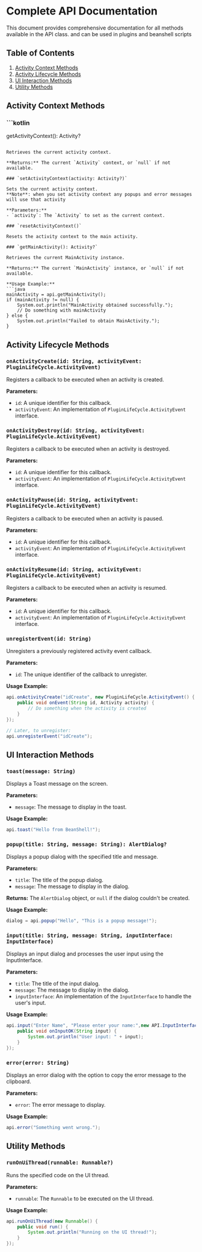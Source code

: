# Complete API Documentation

This document provides comprehensive documentation for all methods available in the API class. and can be used in plugins and beanshell scripts

## Table of Contents

1. [Activity Context Methods](#activity-context-methods)
2. [Activity Lifecycle Methods](#activity-lifecycle-methods)
3. [UI Interaction Methods](#ui-interaction-methods)
4. [Utility Methods](#utility-methods)

## Activity Context Methods

### ```kotlin

getActivityContext(): Activity?

```

Retrieves the current activity context.

**Returns:** The current `Activity` context, or `null` if not available.

### `setActivityContext(activity: Activity?)`

Sets the current activity context.
**Note**: when you set activity context any popups and error messages will use that activity

**Parameters:**
- `activity`: The `Activity` to set as the current context.

### `resetActivityContext()`

Resets the activity context to the main activity.

### `getMainActivity(): Activity?`

Retrieves the current MainActivity instance.

**Returns:** The current `MainActivity` instance, or `null` if not available.

**Usage Example:**
```java
mainActivity = api.getMainActivity();
if (mainActivity != null) {
    System.out.println("MainActivity obtained successfully.");
    // Do something with mainActivity
} else {
    System.out.println("Failed to obtain MainActivity.");
}
```

## Activity Lifecycle Methods

### `onActivityCreate(id: String, activityEvent: PluginLifeCycle.ActivityEvent)`

Registers a callback to be executed when an activity is created.

**Parameters:**
- `id`: A unique identifier for this callback.
- `activityEvent`: An implementation of `PluginLifeCycle.ActivityEvent` interface.

### `onActivityDestroy(id: String, activityEvent: PluginLifeCycle.ActivityEvent)`

Registers a callback to be executed when an activity is destroyed.

**Parameters:**
- `id`: A unique identifier for this callback.
- `activityEvent`: An implementation of `PluginLifeCycle.ActivityEvent` interface.

### `onActivityPause(id: String, activityEvent: PluginLifeCycle.ActivityEvent)`

Registers a callback to be executed when an activity is paused.

**Parameters:**
- `id`: A unique identifier for this callback.
- `activityEvent`: An implementation of `PluginLifeCycle.ActivityEvent` interface.

### `onActivityResume(id: String, activityEvent: PluginLifeCycle.ActivityEvent)`

Registers a callback to be executed when an activity is resumed.

**Parameters:**
- `id`: A unique identifier for this callback.
- `activityEvent`: An implementation of `PluginLifeCycle.ActivityEvent` interface.

### `unregisterEvent(id: String)`

Unregisters a previously registered activity event callback.

**Parameters:**
- `id`: The unique identifier of the callback to unregister.

**Usage Example:**
```java
api.onActivityCreate("idCreate", new PluginLifeCycle.ActivityEvent() {
    public void onEvent(String id, Activity activity) {
        // Do something when the activity is created
    }
});

// Later, to unregister:
api.unregisterEvent("idCreate");
```

## UI Interaction Methods

### `toast(message: String)`

Displays a Toast message on the screen.

**Parameters:**
- `message`: The message to display in the toast.

**Usage Example:**
```java
api.toast("Hello from BeanShell!");
```

### `popup(title: String, message: String): AlertDialog?`

Displays a popup dialog with the specified title and message.

**Parameters:**
- `title`: The title of the popup dialog.
- `message`: The message to display in the dialog.

**Returns:** The `AlertDialog` object, or `null` if the dialog couldn't be created.

**Usage Example:**
```java
dialog = api.popup("Hello", "This is a popup message!");
```

### `input(title: String, message: String, inputInterface: InputInterface)`

Displays an input dialog and processes the user input using the InputInterface.

**Parameters:**
- `title`: The title of the input dialog.
- `message`: The message to display in the dialog.
- `inputInterface`: An implementation of the `InputInterface` to handle the user's input.

**Usage Example:**
```java
api.input("Enter Name", "Please enter your name:",new API.InputInterface() {
    public void onInputOK(String input) {
        System.out.println("User input: " + input);
    }
});
```

### `error(error: String)`

Displays an error dialog with the option to copy the error message to the clipboard.

**Parameters:**
- `error`: The error message to display.

**Usage Example:**
```java
api.error("Something went wrong.");
```

## Utility Methods

### `runOnUiThread(runnable: Runnable?)`

Runs the specified code on the UI thread.

**Parameters:**
- `runnable`: The `Runnable` to be executed on the UI thread.

**Usage Example:**
```java
api.runOnUiThread(new Runnable() {
    public void run() {
        System.out.println("Running on the UI thread!");
    }
});
```
